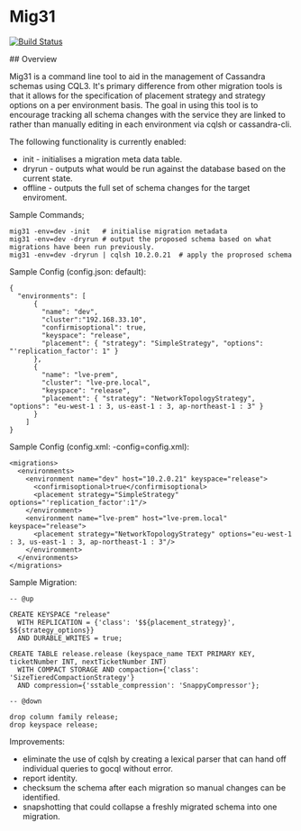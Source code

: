# Mig31

[![Build Status](https://travis-ci.org/nfisher/mig31.svg?branch=master)](https://travis-ci.org/nfisher/mig31)

## Overview

Mig31 is a command line tool to aid in the management of Cassandra schemas using CQL3. It's primary difference from other migration tools is that it allows for the specification of placement strategy and strategy options on a per environment basis. The goal in using this tool is to encourage tracking all schema changes with the service they are linked to rather than manually editing in each environment via cqlsh or cassandra-cli.

The following functionality is currently enabled:

- init - initialises a migration meta data table.
- dryrun - outputs what would be run against the database based on the current state.
- offline - outputs the full set of schema changes for the target enviroment.

Sample Commands;

```
mig31 -env=dev -init   # initialise migration metadata
mig31 -env=dev -dryrun # output the proposed schema based on what migrations have been run previously.
mig31 -env=dev -dryrun | cqlsh 10.2.0.21  # apply the proprosed schema
```

Sample Config (config.json: default):

```
{
  "environments": [
      {
        "name": "dev",
        "cluster":"192.168.33.10",
        "confirmisoptional": true,
        "keyspace": "release",
        "placement": { "strategy": "SimpleStrategy", "options": "'replication_factor': 1" }
      },
      {
        "name": "lve-prem",
        "cluster": "lve-pre.local",
        "keyspace": "release",
        "placement": { "strategy": "NetworkTopologyStrategy", "options": "eu-west-1 : 3, us-east-1 : 3, ap-northeast-1 : 3" }
      }
    ]
}
```

Sample Config (config.xml:  -config=config.xml):

```
<migrations>
  <environments>
    <environment name="dev" host="10.2.0.21" keyspace="release">
      <confirmisoptional>true</confirmisoptional>
      <placement strategy="SimpleStrategy" options="'replication_factor':1"/>
    </environment>
    <environment name="lve-prem" host="lve-prem.local" keyspace="release">
      <placement strategy="NetworkTopologyStrategy" options="eu-west-1 : 3, us-east-1 : 3, ap-northeast-1 : 3"/>
    </environment>
  </environments>
</migrations>
```

Sample Migration:

```
-- @up

CREATE KEYSPACE "release"
  WITH REPLICATION = {'class': '$${placement_strategy}', $${strategy_options}}
  AND DURABLE_WRITES = true;

CREATE TABLE release.release (keyspace_name TEXT PRIMARY KEY, ticketNumber INT, nextTicketNumber INT) 
  WITH COMPACT STORAGE AND compaction={'class': 'SizeTieredCompactionStrategy'} 
  AND compression={'sstable_compression': 'SnappyCompressor'};

-- @down

drop column family release;
drop keyspace release;
```

Improvements:

- eliminate the use of cqlsh by creating a lexical parser that can hand off individual queries to gocql without error.
- report identity.
- checksum the schema after each migration so manual changes can be identified.
- snapshotting that could collapse a freshly migrated schema into one migration.

